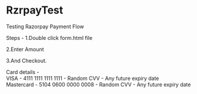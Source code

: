 # RzrpayTest
Testing Razorpay Payment Flow

Steps - 
1.Double click form.html file

2.Enter Amount

3.And Checkout.

Card details -  
VISA - 4111 1111 1111 1111 - Random CVV - Any future expiry date  
Mastercard - 5104 0600 0000 0008 - Random CVV - Any future expiry date
